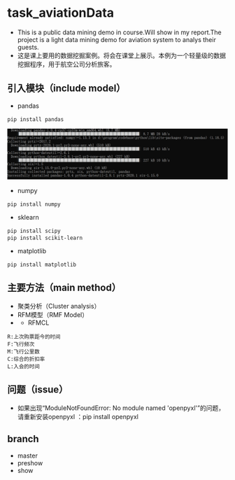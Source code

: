 # task_aviationData
* This is a public data mining demo in course.Will show in my report.The project is a light data mining demo for aviation system to analys their guests.
* 这是课上要用的数据挖掘案例。将会在课堂上展示。本例为一个轻量级的数据挖掘程序，用于航空公司分析旅客。
## 引入模块（include model）
* pandas
```
pip install pandas
```
![](pipInstall.png)
* numpy
```
pip install numpy
```
* sklearn
```
pip install scipy
pip install scikit-learn
```
* matplotlib
```
pip install matplotlib
```
## 主要方法（main method）
* 聚类分析（Cluster analysis）
* RFM模型（RMF Model）
* * RFMCL
```
R:上次购票距今的时间
F:飞行频次
M:飞行公里数
C:综合的折扣率
L:入会的时间
```
## 问题（issue）
* 如果出现“ModuleNotFoundError: No module named 'openpyxl'”的问题，请重新安装openpyxl ：pip install openpyxl
## branch
* master
* preshow
* show